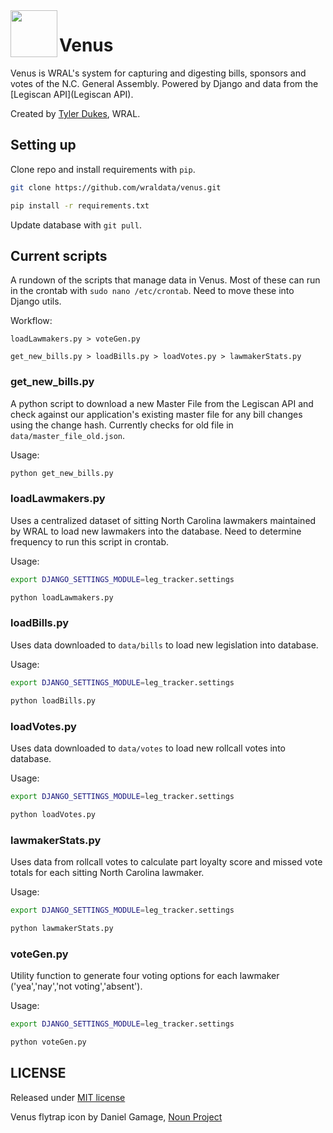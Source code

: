 <img src="https://raw.githubusercontent.com/wraldata/venus/master/leg_tracker/static/admin/img/venus_logo.png" width="75" align="left">

# Venus

Venus is WRAL's system for capturing and digesting bills, sponsors and votes of the N.C. General Assembly. Powered by Django and data from the [Legiscan API](Legiscan API).

Created by [Tyler Dukes](https://github.com/mtdukes), WRAL.

## Setting up

Clone repo and install requirements with ```pip```.

```bash
git clone https://github.com/wraldata/venus.git

pip install -r requirements.txt
```

Update database with ```git pull```.

## Current scripts

A rundown of the scripts that manage data in Venus. Most of these can run in the crontab with ```sudo nano /etc/crontab```. Need to move these into Django utils. 

Workflow:

```loadLawmakers.py > voteGen.py```

```get_new_bills.py > loadBills.py > loadVotes.py > lawmakerStats.py```

### get_new_bills.py

A python script to download a new Master File from the Legiscan API and check against our application's existing master file for any bill changes using the change hash. Currently checks for old file in ```data/master_file_old.json```.

Usage:

```bash
python get_new_bills.py

```

### loadLawmakers.py
Uses a centralized dataset of sitting North Carolina lawmakers maintained by WRAL to load new lawmakers into the database. Need to determine frequency to run this script in crontab.

Usage:

```bash
export DJANGO_SETTINGS_MODULE=leg_tracker.settings

python loadLawmakers.py

```

### loadBills.py
Uses data downloaded to ```data/bills``` to load new legislation into database.

Usage:

```bash
export DJANGO_SETTINGS_MODULE=leg_tracker.settings

python loadBills.py

```

### loadVotes.py
Uses data downloaded to ```data/votes``` to load new rollcall votes into database.

Usage:

```bash
export DJANGO_SETTINGS_MODULE=leg_tracker.settings

python loadVotes.py

```

### lawmakerStats.py
Uses data from rollcall votes to calculate part loyalty score and missed vote totals for each sitting North Carolina lawmaker.

Usage:

```bash
export DJANGO_SETTINGS_MODULE=leg_tracker.settings

python lawmakerStats.py

```

### voteGen.py
Utility function to generate four voting options for each lawmaker ('yea','nay','not voting','absent').

Usage:

```bash
export DJANGO_SETTINGS_MODULE=leg_tracker.settings

python voteGen.py

```

## LICENSE

Released under [MIT license](https://github.com/wraldata/venus/blob/master/LICENSE)

Venus flytrap icon by Daniel Gamage, [Noun Project](https://thenounproject.com/term/venus-flytrap/27589/)